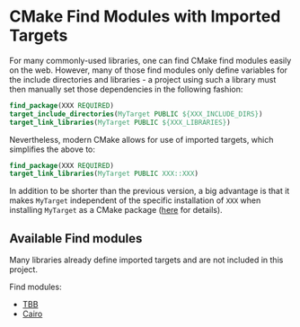 # CMake Find Modules with Imported Targets

For many commonly-used libraries, one can find CMake find modules easily on the web.
However, many of those find modules only define variables for the include directories and libraries - a project using such a library must then manually set those dependencies in the following fashion:

```CMake
find_package(XXX REQUIRED)
target_include_directories(MyTarget PUBLIC ${XXX_INCLUDE_DIRS})
target_link_libraries(MyTarget PUBLIC ${XXX_LIBRARIES})
```

Nevertheless, modern CMake allows for use of imported targets, which simplifies the above to:

```CMake
find_package(XXX REQUIRED)
target_link_libraries(MyTarget PUBLIC XXX::XXX)
```

In addition to be shorter than the previous version, a big advantage is that it makes `MyTarget` independent of the specific installation of `XXX` when installing `MyTarget` as a CMake package ([here](https://cmake.org/cmake/help/latest/manual/cmake-packages.7.html#creating-packages) for details).

## Available Find modules

Many libraries already define imported targets and are not included in this project.

Find modules:
* [TBB](cmake/FindTBB.cmake)
* [Cairo](cmake/FindCairo.cmake)
